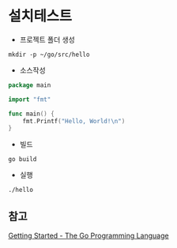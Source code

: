 # 설치테스트

* 프로젝트 폴더 생성

```
mkdir -p ~/go/src/hello
```

* 소스작성

```go
package main

import "fmt"

func main() {
    fmt.Printf("Hello, World!\n")
}
```

* 빌드

```
go build
```

* 실행

```
./hello
```

## 참고

[Getting Started - The Go Programming Language](https://golang.org/doc/install?download=go1.13.4.linux-amd64.tar.gz#testing)

